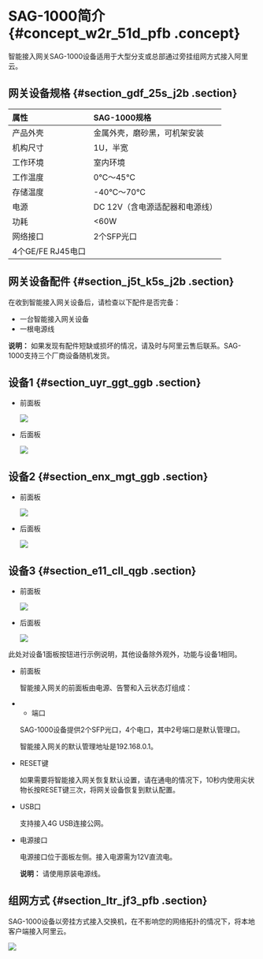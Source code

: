# SAG-1000简介 {#concept_w2r_51d_pfb .concept}

智能接入网关SAG-1000设备适用于大型分支或总部通过旁挂组网方式接入阿里云。

## 网关设备规格 {#section_gdf_25s_j2b .section}

|属性|SAG-1000规格|
|:-|:---------|
|产品外壳|金属外壳，磨砂黑，可机架安装|
|机构尺寸|1U，半宽|
|工作环境|室内环境|
|工作温度|0℃～45℃|
|存储温度|-40℃～70℃|
|电源|DC 12V（含电源适配器和电源线）|
|功耗|<60W|
|网络接口|2个SFP光口|
|4个GE/FE RJ45电口|

## 网关设备配件 {#section_j5t_k5s_j2b .section}

在收到智能接入网关设备后，请检查以下配件是否完备：

-   一台智能接入网关设备
-   一根电源线

**说明：** 如果发现有配件短缺或损坏的情况，请及时与阿里云售后联系。SAG-1000支持三个厂商设备随机发货。

## 设备1 {#section_uyr_ggt_ggb .section}

-   前面板

    ![](http://static-aliyun-doc.oss-cn-hangzhou.aliyuncs.com/assets/img/24600/154898987821275_zh-CN.png)

-   后面板

    ![](http://static-aliyun-doc.oss-cn-hangzhou.aliyuncs.com/assets/img/24600/154898987821276_zh-CN.png)


## 设备2 {#section_enx_mgt_ggb .section}

-   前面板

    ![](http://static-aliyun-doc.oss-cn-hangzhou.aliyuncs.com/assets/img/24600/154898987838555_zh-CN.png)

-   后面板

    ![](http://static-aliyun-doc.oss-cn-hangzhou.aliyuncs.com/assets/img/24600/154898987838557_zh-CN.png)


## 设备3 {#section_e11_cll_qgb .section}

-   前面板

    ![](http://static-aliyun-doc.oss-cn-hangzhou.aliyuncs.com/assets/img/24600/154898987838558_zh-CN.png)

-   后面板

    ![](http://static-aliyun-doc.oss-cn-hangzhou.aliyuncs.com/assets/img/24600/154898987838559_zh-CN.png)


此处对设备1面板按钮进行示例说明，其他设备除外观外，功能与设备1相同。

-   前面板

    智能接入网关的前面板由电源、告警和入云状态灯组成：

-   -   端口

    SAG-1000设备提供2个SFP光口，4个电口，其中2号端口是默认管理口。

    智能接入网关的默认管理地址是192.168.0.1。

-   RESET键

    如果需要将智能接入网关恢复默认设置，请在通电的情况下，10秒内使用尖状物长按RESET键三次，将网关设备恢复到默认配置。

-   USB口

    支持接入4G USB连接公网。

-   电源接口

    电源接口位于面板左侧。接入电源需为12V直流电。

    **说明：** 请使用原装电源线。


## 组网方式 {#section_ltr_jf3_pfb .section}

SAG-1000设备以旁挂方式接入交换机，在不影响您的网络拓扑的情况下，将本地客户端接入阿里云。

![](http://static-aliyun-doc.oss-cn-hangzhou.aliyuncs.com/assets/img/23710/154898987813749_zh-CN.png)

